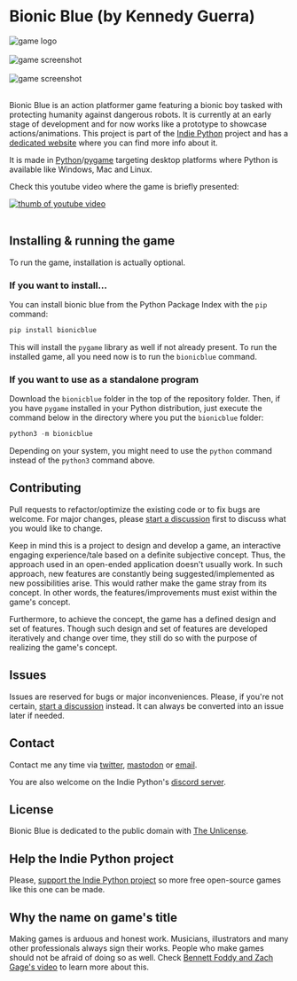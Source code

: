 # Bionic Blue (by Kennedy Guerra)

<img style="display:block;margin:auto;" alt="game logo" src="https://i.imgur.com/tjBQKXp.png" />
<br />

<img style="display:block;margin:auto;" alt="game screenshot" src="https://i.imgur.com/wtGpzXK.png" />
<br />

<img style="display:block;margin:auto;" alt="game screenshot" src="https://i.imgur.com/kfKJRTD.gif" />
<br />


Bionic Blue is an action platformer game featuring a bionic boy tasked with protecting humanity against dangerous robots. It is currently at an early stage of development and for now works like a prototype to showcase actions/animations. This project is part of the [Indie Python](https://github.com/IndiePython) project and has a [dedicated website](https://bionicblue.indiepython.com) where you can find more info about it.

It is made in [Python](https://github.com/python/cpython)/[pygame](https://github.com/pygame/pygame) targeting desktop platforms where Python is available like Windows, Mac and Linux.

Check this youtube video where the game is briefly presented:

<a href="https://www.youtube.com/watch?v=oTrZM4GC_3w">
  <img style="display:block;margin:auto;" alt="thumb of youtube video" src="https://img.youtube.com/vi/oTrZM4GC_3w/hqdefault.jpg" />
</a>

<br />


## Installing & running the game

To run the game, installation is actually optional.


### If you want to install...

You can install bionic blue from the Python Package Index with the `pip` command:

```bash
pip install bionicblue
```

This will install the `pygame` library as well if not already present. To run the installed game, all you need now is to run the `bionicblue` command.


### If you want to use as a standalone program

Download the `bionicblue` folder in the top of the repository folder. Then, if you have `pygame` installed in your Python distribution, just execute the command below in the directory where you put the `bionicblue` folder:

```python
python3 -m bionicblue
```

Depending on your system, you might need to use the `python` command instead of the `python3` command above.


## Contributing

Pull requests to refactor/optimize the existing code or to fix bugs are welcome. For major changes, please [start a discussion](https://github.com/IndiePython/bionic-blue/discussions) first to discuss what you would like to change.

Keep in mind this is a project to design and develop a game, an interactive engaging experience/tale based on a definite subjective concept. Thus, the approach used in an open-ended application doesn't usually work. In such approach, new features are constantly being suggested/implemented as new possibilities arise. This would rather make the game stray from its concept. In other words, the features/improvements must exist within the game's concept.

Furthermore, to achieve the concept, the game has a defined design and set of features. Though such design and set of features are developed iteratively and change over time, they still do so with the purpose of realizing the game's concept.


## Issues

Issues are reserved for bugs or major inconveniences. Please, if you're not certain, [start a discussion](https://github.com/IndiePython/bionic-blue/discussions) instead. It can always be converted into an issue later if needed.

## Contact

Contact me any time via [twitter](https://twitter.com/KennedyRichard), [mastodon](https://fosstodon.org/KennedyRichard) or [email](mailto:kennedy@kennedyrichard.com).

You are also welcome on the Indie Python's [discord server](https://indiepython.com/discord).


## License

Bionic Blue is dedicated to the public domain with [The Unlicense](https://unlicense.org/).


## Help the Indie Python project

Please, [support the Indie Python project](https://indiepython.com/donate) so more free open-source games like this one can be made.


## Why the name on game's title

Making games is arduous and honest work. Musicians, illustrators and many other professionals always sign their works. People who make games should not be afraid of doing so as well. Check [Bennett Foddy and Zach Gage's video](https://www.youtube.com/watch?v=N4UFC0y1tY0) to learn more about this.
